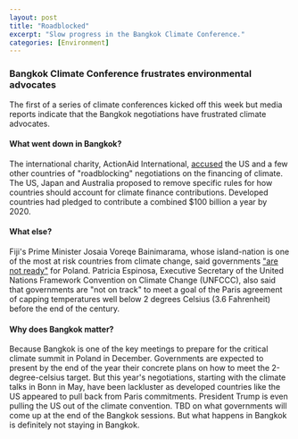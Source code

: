 ```yaml
---
layout: post
title: "Roadblocked"
excerpt: "Slow progress in the Bangkok Climate Conference."
categories: [Environment]
---
```


### Bangkok Climate Conference frustrates environmental advocates  

The first of a series of climate conferences kicked off this week but media reports indicate that the Bangkok negotiations have frustrated climate advocates.

#### What went down in Bangkok?

The international charity, ActionAid International, <a href="https://www.independent.co.uk/environment/us-climate-change-paris-agreement-emissions-targets-global-warming-latest-a8527351.html" target="_blank">accused</a> the US and a few other countries of "roadblocking" negotiations on the financing of climate. The US, Japan and Australia proposed to remove specific rules for how countries should account for climate finance contributions. Developed countries had pledged to contribute a combined $100 billion a year by 2020.

#### What else?

Fiji's Prime Minister Josaia Voreqe Bainimarama, whose island-nation is one of the most at risk countries from climate change, said governments <a href="https://www.reuters.com/article/us-climatechange-accord/governments-not-ready-for-poland-climate-change-talks-fiji-pm-idUSKCN1LK0AH" target="_blank">"are not ready"</a> for Poland. Patricia Espinosa, Executive Secretary of the United Nations Framework Convention on Climate Change (UNFCCC), also said that governments are "not on track" to meet a goal of the Paris agreement of capping temperatures well below 2 degrees Celsius (3.6 Fahrenheit) before the end of the century.

#### Why does Bangkok matter?

Because Bangkok is one of the key meetings to prepare for the critical climate summit in Poland in December. Governments are expected to present by the end of the year their concrete plans on how to meet the 2-degree-celsius target. But this year's negotiations, starting with the climate talks in Bonn in May, have been lackluster as developed countries like the US appeared to pull back from Paris commitments. President Trump is even pulling the US out of the climate convention. TBD on what governments will come up at the end of the Bangkok sessions. But what happens in Bangkok is definitely not staying in Bangkok.
